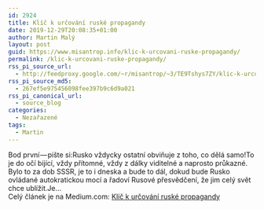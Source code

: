 ```yaml
---
id: 2924
title: Klíč k určování ruské propagandy
date: 2019-12-29T20:08:35+01:00
author: Martin Malý
layout: post
guid: https://www.misantrop.info/klic-k-urcovani-ruske-propagandy/
permalink: /klic-k-urcovani-ruske-propagandy/
rss_pi_source_url:
  - http://feedproxy.google.com/~r/misantrop/~3/TE9Tshys7ZY/klic-k-urcovani-ruske-propagandy-42fa9679b8bc
rss_pi_source_md5:
  - 267ef5e975456098fee397b9c6d9a021
rss_pi_canonical_url:
  - source_blog
categories:
  - Nezařazené
tags:
  - Martin
---
```

Bod první — pište si:Rusko vždycky ostatní obviňuje z toho, co dělá samo!To je do očí bijící, vždy přítomné, vždy z dálky viditelné a naprosto průkazné. Bylo to za dob SSSR, je to i dneska a bude to dál, dokud bude Rusko ovládané autokratickou mocí a řadoví Rusové přesvědčení, že jim celý svět chce ublížit.Je&hellip;  
Celý článek je na Medium.com: <a href="http://feedproxy.google.com/~r/misantrop/~3/TE9Tshys7ZY/klic-k-urcovani-ruske-propagandy-42fa9679b8bc" target="_blank" rel="noopener noreferrer">Klíč k určování ruské propagandy</a>